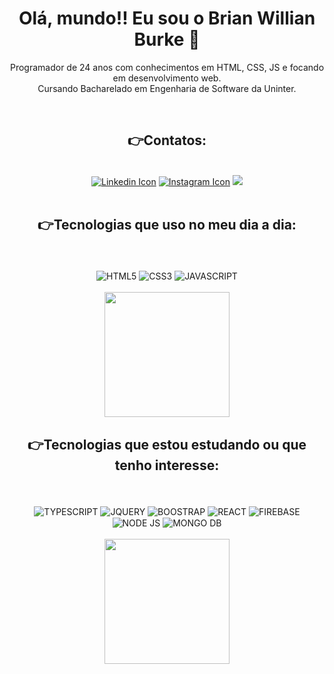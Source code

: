 <h1 align="center"> Olá, mundo!! Eu sou o Brian Willian Burke 🖖</h1>

<p align="center"> Programador de 24 anos com conhecimentos em HTML, CSS, JS e focando em desenvolvimento web.<br>
Cursando Bacharelado em Engenharia de Software da Uninter.</p><br>

 <h2 align="center"> 👉Contatos:</h2><br> 
<div align="center">
 <a href="https://www.linkedin.com/in/brianwbur/"><img src="https://img.shields.io/badge/-LinkedIn-%230077B5?style=for-the-badge&logo=linkedin&logoColor=white"     alt="Linkedin Icon"></a>
  <a href="https://www.instagram.com/brianwbur/"><img src="https://img.shields.io/badge/-Instagram-%23E4405F?style=for-the-badge&logo=instagram&logoColor=white" alt="Instagram Icon"></a>
  <a href="mailto:brianetec@gmail.com"><img src="https://img.shields.io/badge/-Gmail-%23333?style=for-the-badge&logo=gmail&logoColor=white" target="_blank"></a>
</div><br>

<h2 align="center"> 👉Tecnologias que uso no meu dia a dia:</h2><br>

<div style="display: inline_block" align="center"><br>
  <img align="center" alt="HTML5" src="https://img.shields.io/badge/HTML5-E34F26?style=for-the-badge&logo=html5&logoColor=white">
  <img align="center" alt="CSS3" src="https://img.shields.io/badge/CSS3-1572B6?style=for-the-badge&logo=css3&logoColor=white">
  <img align="center" alt="JAVASCRIPT" src="https://img.shields.io/badge/JavaScript-323330?style=for-the-badge&logo=javascript&logoColor=F7DF1E">
 </div><br>
 <div align="center">
 <img height="200em" src="https://github-readme-stats.vercel.app/api/top-langs/?username=BrianWBurke&layout=compact&langs_count=5&theme=github_dark&hide_border=true"/>
 </div>
 
<h2 align="center"> 👉Tecnologias que estou estudando ou que tenho interesse:</h2><br>
 
 <div style="display: inline_block"  align="center"><br>
  <img align="center" alt="TYPESCRIPT" src="https://img.shields.io/badge/TypeScript-007ACC?style=for-the-badge&logo=typescript&logoColor=white">
  <img align="center" alt="JQUERY" src="https://img.shields.io/badge/jQuery-0769AD?style=for-the-badge&logo=jquery&logoColor=white">
  <img align="center" alt="BOOSTRAP" src="https://img.shields.io/badge/Bootstrap-563D7C?style=for-the-badge&logo=bootstrap&logoColor=white">
  <img align="center" alt="REACT" src="https://img.shields.io/badge/React-20232A?style=for-the-badge&logo=react&logoColor=61DAFB">
  <img align="center" alt="FIREBASE" src="https://img.shields.io/badge/Firebase-039BE5?style=for-the-badge&logo=Firebase&logoColor=white">
  <img align="center" alt="NODE JS" src="https://img.shields.io/badge/Node.js-43853D?style=for-the-badge&logo=node.js&logoColor=white">
  <img align="center" alt="MONGO DB" src="https://img.shields.io/badge/MongoDB-4EA94B?style=for-the-badge&logo=mongodb&logoColor=white">  
 </div><br>
 
 <div align="center">
  <a href="https://github.com/BrianWBurke">
  <img height="200em" src="https://github-readme-stats.vercel.app/api?username=BrianWBurke&show_icons=true&theme=github_dark&include_all_commits=true&count_private=true&hide_border=true"/>  
</div>
